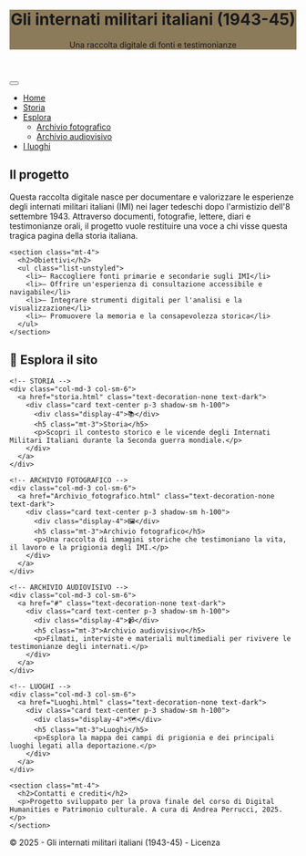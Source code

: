 <!DOCTYPE html>
<html lang="it">
 <head>
  <meta charset="UTF-8">
  <meta name="viewport" content="width=device-width, initial-scale=1.0">

  <meta name="DC.title" content="Gli internati militari italiani (1943-45)">
  <meta name="DC.creator" content="[Andrea Perrucci]">
  <meta name="DC.subject" content="Internati militari italiani, Seconda guerra mondiale, Lager, prigionia">
  <meta name="DC.description" content="Una raccolta digitale di testimonianze e documenti sugli internati militari italiani nei lager tedeschi, 1943-1945.">
  <meta name="DC.language" content="it">
  <meta name="DC.date" content="2025-05-15">
  <meta name="DC.rights" content="CC BY-SA 4.0">

  <link href="https://cdn.jsdelivr.net/npm/bootstrap@5.3.0/dist/css/bootstrap.min.css" rel="stylesheet">
  <link rel="stylesheet" href="css/stile.css">

</head>
<body>
 <header class="text-white py-4" style="background-color: #8C7B5B;">
    <div class="container">
      <h1 class="mb-0">Gli internati militari italiani (1943-45)</h1>
      <p class="lead">Una raccolta digitale di fonti e testimonianze</p>
    </div>
  </header>

 <nav class="navbar navbar-expand-lg navbar-light bg-light">
  <div class="container">
    <button class="navbar-toggler" type="button" data-bs-toggle="collapse" data-bs-target="#navbarNav">
      <span class="navbar-toggler-icon"></span>
    </button>
    <div class="collapse navbar-collapse" id="navbarNav">
      <ul class="navbar-nav">
        <li class="nav-item"><a class="nav-link active" href="index.html">Home</a></li>
        <li class="nav-item"><a class="nav-link" href="storia.html">Storia</a></li>
        <li class="nav-item dropdown">
  <a class="nav-link dropdown-toggle" href="#" id="esploraDropdown" role="button" data-bs-toggle="dropdown" aria-expanded="false">
    Esplora
  </a>
  <ul class="dropdown-menu" aria-labelledby="esploraDropdown">
    <li><a class="dropdown-item" href="Archivio_fotografico.html">Archivio fotografico</a></li>
    <li><a class="dropdown-item" href="Archivio_audiovisivo.html">Archivio audiovisivo</a></li>
  </ul>
</li>
        <li class="nav-item"><a class="nav-link" href="Luoghi.html">I luoghi</a></li>
      </ul>
    </div>
  </div>
</nav>

 
  <div id="hero-slider">
    <div class="slide active" style="background-image: url('https://www.ns-zwangsarbeit.de/fileadmin/dateien/imi/Transport/10_Sept_43_Ital_Internierte_treffen_im_Lager_ein.jpg');"></div>
    <div class="slide" style="background-image: url('https://www.ns-zwangsarbeit.de/fileadmin/_processed_/6/3/csm_IMI_2B_7_4e2d248642.png');"></div>
  </div>

  <main class="container my-5">
    <section>
      <h2>Il progetto</h2>
      <p>Questa raccolta digitale nasce per documentare e valorizzare le esperienze degli internati militari italiani (IMI) nei lager tedeschi dopo l'armistizio dell'8 settembre 1943. Attraverso documenti, fotografie, lettere, diari e testimonianze orali, il progetto vuole restituire una voce a chi visse questa tragica pagina della storia italiana.</p>
    </section>

    <section class="mt-4">
      <h2>Obiettivi</h2>
      <ul class="list-unstyled">
        <li>– Raccogliere fonti primarie e secondarie sugli IMI</li>
        <li>– Offrire un'esperienza di consultazione accessibile e navigabile</li>
        <li>– Integrare strumenti digitali per l'analisi e la visualizzazione</li>
        <li>– Promuovere la memoria e la consapevolezza storica</li>
      </ul>
    </section>

<section class="container my-5">
  <h2 class="text-center mb-4">📖 Esplora il sito</h2>
  <div class="row g-4">

    <!-- STORIA -->
    <div class="col-md-3 col-sm-6">
      <a href="storia.html" class="text-decoration-none text-dark">
        <div class="card text-center p-3 shadow-sm h-100">
          <div class="display-4">📚</div>
          <h5 class="mt-3">Storia</h5>
          <p>Scopri il contesto storico e le vicende degli Internati Militari Italiani durante la Seconda guerra mondiale.</p>
        </div>
      </a>
    </div>

    <!-- ARCHIVIO FOTOGRAFICO -->
    <div class="col-md-3 col-sm-6">
      <a href="Archivio_fotografico.html" class="text-decoration-none text-dark">
        <div class="card text-center p-3 shadow-sm h-100">
          <div class="display-4">🖼️</div>
          <h5 class="mt-3">Archivio fotografico</h5>
          <p>Una raccolta di immagini storiche che testimoniano la vita, il lavoro e la prigionia degli IMI.</p>
        </div>
      </a>
    </div>

    <!-- ARCHIVIO AUDIOVISIVO -->
    <div class="col-md-3 col-sm-6">
      <a href="#" class="text-decoration-none text-dark">
        <div class="card text-center p-3 shadow-sm h-100">
          <div class="display-4">📹</div>
          <h5 class="mt-3">Archivio audiovisivo</h5>
          <p>Filmati, interviste e materiali multimediali per rivivere le testimonianze degli internati.</p>
        </div>
      </a>
    </div>

    <!-- LUOGHI -->
    <div class="col-md-3 col-sm-6">
      <a href="Luoghi.html" class="text-decoration-none text-dark">
        <div class="card text-center p-3 shadow-sm h-100">
          <div class="display-4">🗺️</div>
          <h5 class="mt-3">Luoghi</h5>
          <p>Esplora la mappa dei campi di prigionia e dei principali luoghi legati alla deportazione.</p>
        </div>
      </a>
    </div>

  </div>
</section>




    <section class="mt-4">
      <h2>Contatti e crediti</h2>
      <p>Progetto sviluppato per la prova finale del corso di Digital Humanities e Patrimonio culturale. A cura di Andrea Perrucci, 2025.</p>
    </section>

  <footer class="bg-light text-center py-3">
    <p class="mb-0">&copy; 2025 - Gli internati militari italiani (1943-45) - Licenza</p>
  </footer>

  <!-- Slider script -->
  <script>
    const slides = document.querySelectorAll('#hero-slider .slide');
    let currentSlide = 0;

    setInterval(() => {
      slides[currentSlide].classList.remove('active');
      currentSlide = (currentSlide + 1) % slides.length;
      slides[currentSlide].classList.add('active');
    }, 5000);
  </script>

  <script src="https://cdn.jsdelivr.net/npm/bootstrap@5.3.0/dist/js/bootstrap.bundle.min.js"></script>
